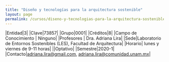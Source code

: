 ```yaml
---
title: "Diseño y tecnologías para la arquitectura sostenible"
layout: page
permalink: /cursos/diseno-y-tecnologias-para-la-arquitectura-sostenible/
---
```


|Entidad|3|
|Clave|73857|
|Grupo|0001|
|Créditos|8|
|Campo de Conocimiento | Ninguno|
|Profesores | Dra. Adriana Lira|
|Sede|Laboratorio de Entornos Sostenibles (LES), Facultad de Arquitectura|
|Horario| lunes y viernes de 9-11 horas|
||Optativo|
|Semestre|2020-1|
|Contacto|<adriana.lira@gmail.com>, <adriana.lira@comunidad.unam.mx>|
